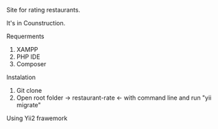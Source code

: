 Site for rating restaurants.

It's in Counstruction.

Requerments
1. XAMPP
2. PHP IDE
3. Composer

Instalation
1. Git clone
2. Open root folder -> restaurant-rate <- with command line and run "yii migrate"


Using Yii2 frawemork

